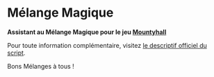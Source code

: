 # Mélange Magique

**Assistant au Mélange Magique pour le jeu [Mountyhall](http://www.mountyhall.com/)**

Pour toute information complémentaire, visitez [le descriptif officiel du script](http://www.mountyhall.com/Forum/display_topic_threads.php?ThreadID=2501826#2501826).

Bons Mélanges à tous !
